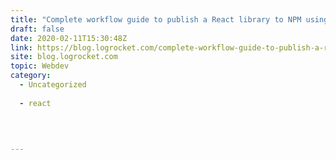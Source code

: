```yaml
---
title: "Complete workflow guide to publish a React library to NPM using Github actions"
draft: false
date: 2020-02-11T15:30:48Z
link: https://blog.logrocket.com/complete-workflow-guide-to-publish-a-react-library-to-npm-using-github-actions/?utm_medium=RSS&utm_source=hune
site: blog.logrocket.com
topic: Webdev
category:
  - Uncategorized
  
  - react
  
   
  

---
```

